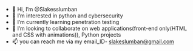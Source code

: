 - 👋 Hi, I’m @Slakesslumban
- 👀 I’m interested in python and cybersecurity
- 🌱 I’m currently learning penetration testing
- 💞️ I’m looking to collaborate on web applications(front-end only(HTML and CSS with animations)), Python projects 
- 📫 you can reach me via my email_ID-    slakeslumban@gmail.com 

<!---
Slakesslumban/Slakesslumban is a ✨ special ✨ repository because its `README.md` (this file) appears on your GitHub profile.
You can click the Preview link to take a look at your changes.
--->
